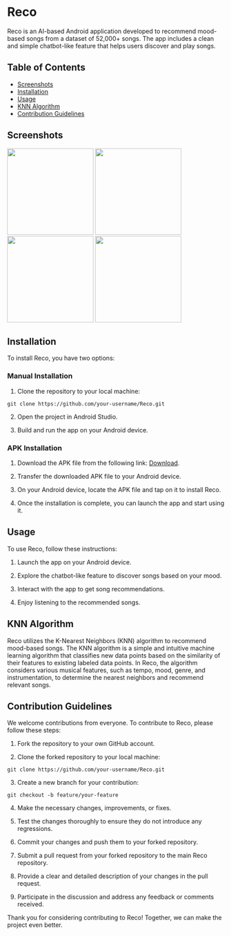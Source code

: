 # Reco

Reco is an AI-based Android application developed to recommend mood-based songs from a dataset of 52,000+ songs. The app includes a clean and simple chatbot-like feature that helps users discover and play songs.

## Table of Contents
- [Screenshots](#screenshots)
- [Installation](#installation)
- [Usage](#usage)
- [KNN Algorithm](#knn-algorithm)
- [Contribution Guidelines](#contribution-guidelines)

## Screenshots

<img src="https://github.com/SidharthMudgil/Reco/blob/main/image/img1.png" width="200">
<img src="https://github.com/SidharthMudgil/Reco/blob/main/image/img2.png" width="200">
<img src="https://github.com/SidharthMudgil/Reco/blob/main/image/img3.png" width="200">
<img src="https://github.com/SidharthMudgil/Reco/blob/main/image/img4.png" width="200">

## Installation

To install Reco, you have two options:

### Manual Installation

1. Clone the repository to your local machine:

```
git clone https://github.com/your-username/Reco.git
```

2. Open the project in Android Studio.

3. Build and run the app on your Android device.

### APK Installation

1. Download the APK file from the following link: [Download](https://github.com/SidharthMudgil/Reco/releases/latest/download/reco.pg13.apk).

2. Transfer the downloaded APK file to your Android device.

3. On your Android device, locate the APK file and tap on it to install Reco.

4. Once the installation is complete, you can launch the app and start using it.

## Usage

To use Reco, follow these instructions:

1. Launch the app on your Android device.

2. Explore the chatbot-like feature to discover songs based on your mood.

3. Interact with the app to get song recommendations.

4. Enjoy listening to the recommended songs.

## KNN Algorithm

Reco utilizes the K-Nearest Neighbors (KNN) algorithm to recommend mood-based songs. The KNN algorithm is a simple and intuitive machine learning algorithm that classifies new data points based on the similarity of their features to existing labeled data points. In Reco, the algorithm considers various musical features, such as tempo, mood, genre, and instrumentation, to determine the nearest neighbors and recommend relevant songs.

## Contribution Guidelines

We welcome contributions from everyone. To contribute to Reco, please follow these steps:

1. Fork the repository to your own GitHub account.

2. Clone the forked repository to your local machine:

```
git clone https://github.com/your-username/Reco.git
```

3. Create a new branch for your contribution:

```
git checkout -b feature/your-feature
```

4. Make the necessary changes, improvements, or fixes.

5. Test the changes thoroughly to ensure they do not introduce any regressions.

6. Commit your changes and push them to your forked repository.

7. Submit a pull request from your forked repository to the main Reco repository.

8. Provide a clear and detailed description of your changes in the pull request.

9. Participate in the discussion and address any feedback or comments received.

Thank you for considering contributing to Reco! Together, we can make the project even better.

